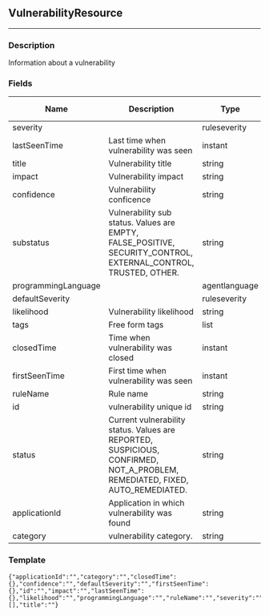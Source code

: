 ## VulnerabilityResource
---
### Description
Information about a vulnerability
### Fields
| Name | Description | Type | Allowed Values | Required |
| ---- | ----------- | ---- | -------------- | -------- |
| severity |  | ruleseverity |  | false |
| lastSeenTime | Last time when vulnerability was seen | instant |  | false |
| title | Vulnerability title | string |  | false |
| impact | Vulnerability impact | string |  | false |
| confidence | Vulnerability conficence | string |  | false |
| substatus | Vulnerability sub status. Values are EMPTY, FALSE_POSITIVE, SECURITY_CONTROL, EXTERNAL_CONTROL, TRUSTED, OTHER. | string |  | false |
| programmingLanguage |  | agentlanguage |  | false |
| defaultSeverity |  | ruleseverity |  | false |
| likelihood | Vulnerability likelihood | string |  | false |
| tags | Free form tags | list |  | false |
| closedTime | Time when vulnerability was closed | instant |  | false |
| firstSeenTime | First time when vulnerability was seen | instant |  | false |
| ruleName | Rule name | string |  | false |
| id | vulnerability unique id | string |  | false |
| status | Current vulnerability status. Values are REPORTED, SUSPICIOUS, CONFIRMED, NOT_A_PROBLEM, REMEDIATED, FIXED, AUTO_REMEDIATED. | string |  | false |
| applicationId | Application in which vulnerability was found | string |  | false |
| category | vulnerability category. | string |  | false |
### Template
```
{"applicationId":"","category":"","closedTime":{},"confidence":"","defaultSeverity":"","firstSeenTime":{},"id":"","impact":"","lastSeenTime":{},"likelihood":"","programmingLanguage":"","ruleName":"","severity":"","status":"","substatus":"","tags":[],"title":""}
```

